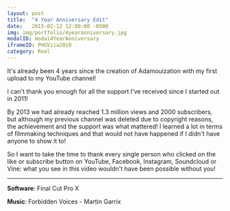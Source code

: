 ```yaml
---
layout: post
title:  "4 Year Anniversary Edit"
date:   2015-02-12 12:00:00 -0500
img: img/portfolio/4yearanniversary.jpg
modalID: modal4YearAnniversary
iframeID: PHGViia20i0
category: Reel
---
```

 
It's already been 4 years since the creation of Adamouization with my first upload to my YouTube channel! 

I can't thank you enough for all the support I've received since I started out in 2011! 

By 2013 we had already reached 1.3 million views and 2000 subscribers, but although my previous channel was deleted due 
to copyright reasons, the achievement and the support was what mattered! I learned a lot in terms of filmmaking 
techniques and that would not have happened if I didn't have anyone to show it to!

So I want to take the time to thank every single person who clicked on the like or subscribe button on YouTube, 
Facebook, Instagram, Soundcloud or Vine: what you see in this video wouldn't have been possible without you! 

<hr>

**Software**: Final Cut Pro X

**Music**: Forbidden Voices - Martin Garrix
